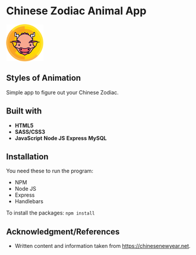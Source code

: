 # Chinese Zodiac Animal App

<img src="/public/imgs/animal_dragon.svg" width="100">

## Styles of Animation


Simple app to figure out your Chinese Zodiac.


## Built with
* **HTML5**
* **SASS/CSS3**
* **JavaScript**
**Node JS**
**Express**
**MySQL**


## Installation

You need these to run the program:

* NPM
* Node JS
* Express
* Handlebars

To install the packages: `npm install`

## Acknowledgment/References

* Written content and information taken from https://chinesenewyear.net.
